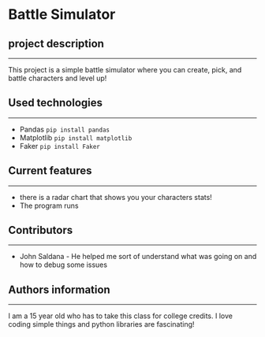 # Battle Simulator

## project description
---
This project is a simple battle simulator where you can create, pick, and battle characters and level up!

## Used technologies
---
+ Pandas
`pip install pandas`
+ Matplotlib
`pip install matplotlib`
+ Faker
`pip install Faker`  

## Current features
---
+ there is a radar chart that shows you your characters stats!
+ The program runs

## Contributors
---
+ John Saldana - He helped me sort of understand what was going on and how to debug some issues


## Authors information
---
I am a 15 year old who has to take this class for college credits. I love coding simple things and python libraries are fascinating! 




